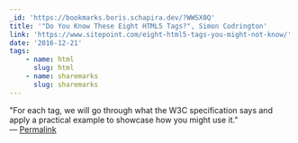 ```yaml
---
_id: 'https://bookmarks.boris.schapira.dev/?WWSX0Q'
title: '"Do You Know These Eight HTML5 Tags?", Simon Codrington'
link: 'https://www.sitepoint.com/eight-html5-tags-you-might-not-know/'
date: '2016-12-21'
tags:
    - name: html
      slug: html
    - name: sharemarks
      slug: sharemarks
---
```


&quot;For each tag, we will go through what the W3C specification says and apply
a practical example to showcase how you might use it.&quot; <br>&#8212;
<a href="https://bookmarks.boris.schapira.dev/?WWSX0Q" title="Permalink">Permalink</a>
